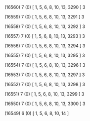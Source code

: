(16560) 7 (0) [ 1, 5, 6, 8, 10, 13, 3290 ] 3 


(16559) 7 (0) [ 1, 5, 6, 8, 10, 13, 3291 ] 3 


(16558) 7 (0) [ 1, 5, 6, 8, 10, 13, 3292 ] 3 


(16557) 7 (0) [ 1, 5, 6, 8, 10, 13, 3293 ] 3 


(16556) 7 (0) [ 1, 5, 6, 8, 10, 13, 3294 ] 3 


(16555) 7 (0) [ 1, 5, 6, 8, 10, 13, 3295 ] 3 


(16554) 7 (0) [ 1, 5, 6, 8, 10, 13, 3296 ] 3 


(16553) 7 (0) [ 1, 5, 6, 8, 10, 13, 3297 ] 3 


(16552) 7 (0) [ 1, 5, 6, 8, 10, 13, 3298 ] 3 


(16551) 7 (0) [ 1, 5, 6, 8, 10, 13, 3299 ] 3 


(16550) 7 (0) [ 1, 5, 6, 8, 10, 13, 3300 ] 3 


(16549) 6 (0) [ 1, 5, 6, 8, 10, 14 ]  

